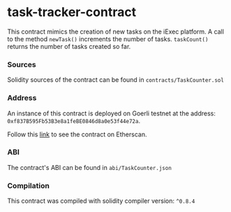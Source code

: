 # task-tracker-contract

This contract mimics the creation of new tasks on the iExec platform. A call to the method
`newTask()` increments the number of tasks. `taskCount()` returns the number of tasks
created so far.

### Sources
Solidity sources of the contract can be found in `contracts/TaskCounter.sol`

### Address
An instance of this contract is deployed on Goerli testnet at the address:
`0xf837B595Fb53B3e8a1feBE0846d8a0e53f44e72a`.

Follow this [link](https://goerli.etherscan.io/address/0xf837B595Fb53B3e8a1feBE0846d8a0e53f44e72a#code)
to see the contract on Etherscan.

### ABI
The contract's ABI can be found in `abi/TaskCounter.json`

### Compilation
This contract was compiled with solidity compiler version: `^0.8.4`
